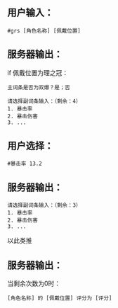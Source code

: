 ## 用户输入：

```
#grs [角色名称] [佩戴位置]
```

## 服务器输出：

if 佩戴位置为理之冠：

```
主词条是否为双爆？是；否
```

```
请选择副词条输入：（剩余：4）
1. 暴击率
2. 暴击伤害
3. ...
```

## 用户选择：

```
#暴击率 13.2
```

## 服务器输出：

```
请选择副词条输入：（剩余：3）
1. 暴击率
2. 暴击伤害
3. ...
```

以此类推

## 服务器输出：

当剩余次数为0时：

```
[角色名称] 的 [佩戴位置] 评分为 [评分]
```



